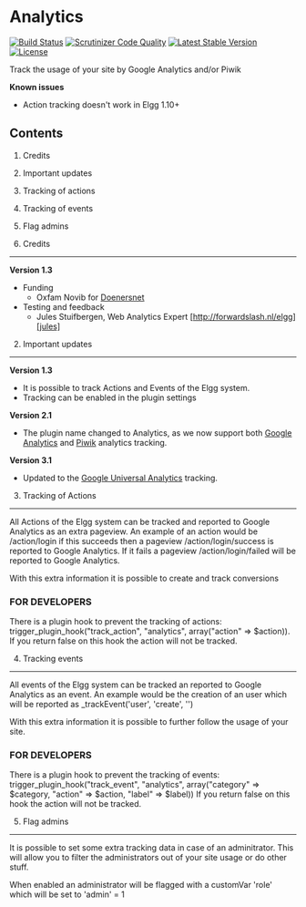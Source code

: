 Analytics
=========

[![Build Status](https://scrutinizer-ci.com/g/ColdTrick/analytics/badges/build.png?b=master)](https://scrutinizer-ci.com/g/ColdTrick/analytics/build-status/master)
[![Scrutinizer Code Quality](https://scrutinizer-ci.com/g/ColdTrick/analytics/badges/quality-score.png?b=master)](https://scrutinizer-ci.com/g/ColdTrick/analytics/?branch=master)
[![Latest Stable Version](https://poser.pugx.org/coldtrick/analytics/v/stable.svg)](https://packagist.org/packages/coldtrick/analytics)
[![License](https://poser.pugx.org/coldtrick/analytics/license.svg)](https://packagist.org/packages/coldtrick/analytics)

Track the usage of your site by Google Analytics and/or Piwik

**Known issues**

- Action tracking doesn't work in Elgg 1.10+

Contents
--------

1. Credits
2. Important updates
3. Tracking of actions
4. Tracking of events
5. Flag admins

1. Credits
----------
**Version 1.3**

- Funding
	- Oxfam Novib for [Doenersnet][doenersnet]
- Testing and feedback
	- Jules Stuifbergen, Web Analytics Expert [http://forwardslash.nl/elgg][jules]

2. Important updates
--------------------

**Version 1.3**

- It is possible to track Actions and Events of the Elgg system.
- Tracking can be enabled in the plugin settings

**Version 2.1**

- The plugin name changed to Analytics, as we now support both [Google Analytics][google] and [Piwik][piwik] analytics tracking.

**Version 3.1**

- Updated to the [Google Universal Analytics][google] tracking.

3. Tracking of Actions
----------------------
All Actions of the Elgg system can be tracked and reported to Google Analytics as an extra pageview.
An example of an action would be /action/login if this succeeds then a pageview /action/login/success is reported to Google Analytics.
If it fails a pageview /action/login/failed will be reported to Google Analytics.

With this extra information it is possible to create and track conversions

### FOR DEVELOPERS
There is a plugin hook to prevent the tracking of actions: trigger_plugin_hook("track_action", "analytics", array("action" => $action)).
If you return false on this hook the action will not be tracked.

4. Tracking events
------------------
All events of the Elgg system can be tracked an reported to Google Analytics as an event.
An example would be the creation of an user which will be reported as _trackEvent('user', 'create', '<name>')

With this extra information it is possible to further follow the usage of your site.

### FOR DEVELOPERS
There is a plugin hook to prevent the tracking of events: trigger_plugin_hook("track_event", "analytics", array("category" => $category, "action" => $action, "label" => $label))
If you return false on this hook the action will not be tracked.

5. Flag admins
--------------
It is possible to set some extra tracking data in case of an adminitrator. This will allow you to filter the administrators out of your site usage or do other stuff.

When enabled an administrator will be flagged with a customVar 'role' which will be set to 'admin' = 1

[google]: http://www.google.com/analytics/
[piwik]: http://piwik.org/
[doenersnet]: http://www.doenersnet.nl/
[jules]: http://forwardslash.nl/elgg